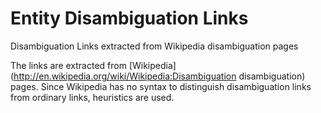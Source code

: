 # Entity Disambiguation Links
Disambiguation Links extracted from Wikipedia disambiguation pages

The links are extracted from [Wikipedia](http://en.wikipedia.org/wiki/Wikipedia:Disambiguation disambiguation) pages. Since Wikipedia has no syntax to distinguish disambiguation links from ordinary links, heuristics are used.

 

